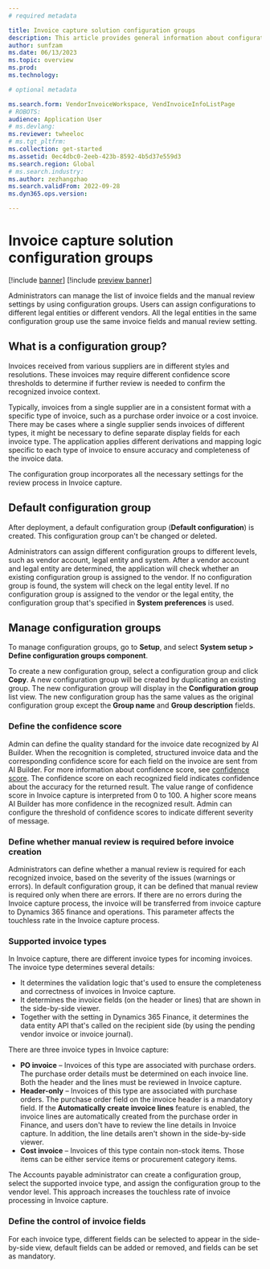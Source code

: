 ```yaml
---
# required metadata

title: Invoice capture solution configuration groups
description: This article provides general information about configuration groups in the Invoice capture solution.
author: sunfzam
ms.date: 06/13/2023
ms.topic: overview
ms.prod: 
ms.technology: 

# optional metadata

ms.search.form: VendorInvoiceWorkspace, VendInvoiceInfoListPage
# ROBOTS: 
audience: Application User
# ms.devlang: 
ms.reviewer: twheeloc
# ms.tgt_pltfrm: 
ms.collection: get-started
ms.assetid: 0ec4dbc0-2eeb-423b-8592-4b5d37e559d3
ms.search.region: Global
# ms.search.industry: 
ms.author: zezhangzhao
ms.search.validFrom: 2022-09-28
ms.dyn365.ops.version: 

---
```


# Invoice capture solution configuration groups

[!include [banner](../includes/banner.md)]
[!include [preview banner](../includes/preview-banner.md)]

Administrators can manage the list of invoice fields and the manual review settings by using configuration groups. Users can assign configurations to different legal entities or different vendors. All the legal entities in the same configuration group use the same invoice fields and manual review setting.

## What is a configuration group?

Invoices received from various suppliers are in different styles and resolutions. These invoices may require different confidence score thresholds to determine if further review is needed to confirm the recognized invoice context.

Typically, invoices from a single supplier are in a consistent format with a specific type of invoice, such as a purchase order invoice or a cost invoice. There may be cases where a single supplier sends invoices of different types, it might be necessary to define separate display fields for each invoice type. The application applies different derivations and mapping logic specific to each type of invoice to ensure accuracy and completeness of the invoice data.

The configuration group incorporates all the necessary settings for the review process in Invoice capture.

## Default configuration group

After deployment, a default configuration group (**Default configuration**) is created. This configuration group can't be changed or deleted.

Administrators can assign different configuration groups to different levels, such as vendor account, legal entity and system. After a vendor account and legal entity are determined, the application will check whether an existing configuration group is assigned to the vendor. If no configuration group is found, the system will check on the legal entity level. If no configuration group is assigned to the vendor or the legal entity, the configuration group that's specified in **System preferences** is used. 


## Manage configuration groups

To manage configuration groups, go to **Setup**, and select **System setup \> Define configuration groups component**.

To create a new configuration group, select a configuration group and click **Copy**. A new configuration group will be created by duplicating an existing group. The new configuration group will display in the **Configuration group** list view. The new configuration group has the same values as the original configuration group except the **Group name** and **Group description** fields. 

### Define the confidence score

Admin can define the quality standard for the invoice date recognized by AI Builder. When the recognition is completed, structured invoice data and the corresponding confidence score for each field on the invoice are sent from AI Builder. For more information about confidence score, see [confidence score](/azure/cognitive-services/language-service/question-answering/concepts/confidence-score.md). The confidence score on each recognized field indicates confidence about the accuracy for the returned result. The value range of confidence score in Invoice capture is interpreted from 0 to 100. A higher score means AI Builder has more confidence in the recognized result. Admin can configure the threshold of confidence scores to indicate different severity of message.

### Define whether manual review is required before invoice creation

Administrators can define whether a manual review is required for each recognized invoice, based on the severity of the issues (warnings or errors). 
In default configuration group, it can be defined that manual review is required only when there are errors. If there are no errors during the Invoice capture process, the invoice will be transferred from invoice capture to Dynamics 365 finance and operations. This parameter affects the touchless rate in the Invoice capture process. 

### Supported invoice types

In Invoice capture, there are different invoice types for incoming invoices. The invoice type determines several details:

- It determines the validation logic that's used to ensure the completeness and correctness of invoices in Invoice capture.
- It determines the invoice fields (on the header or lines) that are shown in the side-by-side viewer.
- Together with the setting in Dynamics 365 Finance, it determines the data entity API that's called on the recipient side (by using the pending vendor invoice or invoice journal).

There are three invoice types in Invoice capture:

- **PO invoice** – Invoices of this type are associated with purchase orders. The purchase order details must be determined on each invoice line. Both the header and the lines must be reviewed in Invoice capture.
- **Header-only** – Invoices of this type are associated with purchase orders. The purchase order field on the invoice header is a mandatory field. If the **Automatically create invoice lines** feature is enabled, the invoice lines are automatically created from the purchase order in Finance, and users don't have to review the line details in Invoice capture. In addition, the line details aren't shown in the side-by-side viewer.
- **Cost invoice** – Invoices of this type contain non-stock items. Those items can be either service items or procurement category items.

The Accounts payable administrator can create a configuration group, select the supported invoice type, and assign the configuration group to the vendor level. This approach increases the touchless rate of invoice processing in Invoice capture.

### Define the control of invoice fields

For each invoice type, different fields can be selected to appear in the side-by-side view, default fields can be added or removed, and fields can be set as mandatory.


